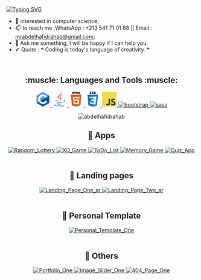 <a href="https://git.io/typing-svg"><img src="https://readme-typing-svg.herokuapp.com?font=Roboto&size=30&pause=60000&color=FFFFFF&center=true&width=900&lines=%F0%9F%91%8B+Hi%2C+I%E2%80%99m+%40AbdelhafidRahab+Web+Developer" alt="Typing SVG" /></a>

- 👀 interested in computer science;
- 📫 to reach me ,WhatsApp : +213 541 71 01 68 || Email : mrabdelhafidrahab@gmail.com;
- 💬 Ask me something, I will be happy if I can help you;
- &#10004; Quote : &#10077; Coding is today's language of creativity. &#10078;
<br>
<h2 align="center">:muscle: Languages and Tools :muscle:</h2>
<p align="center"> 

<a href="https://www.cprogramming.com/" target="_blank" rel="noreferrer"> 
  <img src="https://raw.githubusercontent.com/devicons/devicon/master/icons/c/c-original.svg" alt="c" width="40" height="40"/> 
</a> 

<a href="https://www.java.com" target="_blank" rel="noreferrer"> 
  <img src="https://raw.githubusercontent.com/devicons/devicon/master/icons/java/java-original.svg" alt="java" width="40" height="40"/> 
</a>

<a href="https://www.w3schools.com/html/" target="_blank" rel="noreferrer"> 
  <img src="https://raw.githubusercontent.com/devicons/devicon/master/icons/html5/html5-original-wordmark.svg" alt="html5" width="40" height="40"/> 
</a>

<a href="https://www.w3schools.com/css/" target="_blank" rel="noreferrer"> 
  <img src="https://raw.githubusercontent.com/devicons/devicon/master/icons/css3/css3-original-wordmark.svg" alt="css3" width="40" height="40"/> 
</a> 

<a href="https://developer.mozilla.org/en-US/docs/Web/JavaScript" target="_blank" rel="noreferrer">
  <img src="https://raw.githubusercontent.com/devicons/devicon/master/icons/javascript/javascript-original.svg" alt="javascript" width="40" height="40"/> 
</a>

<a href="https://getbootstrap.com/" target="_blank" rel="noreferrer">
  <img src="https://cdn.jsdelivr.net/gh/devicons/devicon/icons/bootstrap/bootstrap-original.svg" alt="bootstrap" width="40" height="40"/>
</a>

<a href="https://sass-lang.com/" target="_blank" rel="noreferrer">
  <img src="https://cdn.jsdelivr.net/gh/devicons/devicon/icons/sass/sass-original.svg" alt="sass" width="40" height="40"/>
</a>

</p>

<p align="center"><img src="https://github-readme-stats.vercel.app/api/top-langs/?username=AbdelhafidRahab&PAT_1langs_count=8)](https://github.com/anuraghazra/github-readme-stats" alt="abdelhafidrahab" width="350px"/></p>


<h2 align="center" >&#128204; Apps </h2>

<div align="center">

<a href="https://github.com/AbdelhafidRahab/Random_Lottery">
  <img src="https://github-readme-stats.vercel.app/api/pin/?username=AbdelhafidRahab&repo=Random_Lottery&PAT_1_show_icons=true&line_height=27&title_color=6aa6f8&text_color=8a919a&icon_color=6aa6f8&bg_color=22272e" alt="Random_Lottery" />
</a>

<a href="https://github.com/AbdelhafidRahab/XO_Game">
  <img src="https://github-readme-stats.vercel.app/api/pin/?username=AbdelhafidRahab&repo=XO_Game&PAT_1_show_icons=true&line_height=27&title_color=6aa6f8&text_color=8a919a&icon_color=6aa6f8&bg_color=22272e" alt="XO_Game" />
</a>

<a href="https://github.com/AbdelhafidRahab/ToDo_List">
  <img src="https://github-readme-stats.vercel.app/api/pin/?username=AbdelhafidRahab&repo=ToDo_List&PAT_1_show_icons=true&line_height=27&title_color=6aa6f8&text_color=8a919a&icon_color=6aa6f8&bg_color=22272e" alt="ToDo_List" />
</a>

<a href="https://github.com/AbdelhafidRahab/Memory_Game">
  <img src="https://github-readme-stats.vercel.app/api/pin/?username=AbdelhafidRahab&repo=Memory_Game&PAT_1_show_icons=true&line_height=27&title_color=6aa6f8&text_color=8a919a&icon_color=6aa6f8&bg_color=22272e" alt="Memory_Game" />
</a>

<a href="https://github.com/AbdelhafidRahab/Quiz_App">
  <img src="https://github-readme-stats.vercel.app/api/pin/?username=AbdelhafidRahab&repo=Quiz_App&PAT_1_show_icons=true&line_height=27&title_color=6aa6f8&text_color=8a919a&icon_color=6aa6f8&bg_color=22272e" alt="Quiz_App" />
</a>

</div>
<br>

<h2 align="center" >&#128204; Landing pages </h2>
<div align="center">

<a href="https://github.com/AbdelhafidRahab/Landing_Page_One">
  <img src="https://github-readme-stats.vercel.app/api/pin/?username=AbdelhafidRahab&repo=Landing_Page_One&_show_icons=true&line_height=27&title_color=6aa6f8&text_color=8a919a&icon_color=6aa6f8&bg_color=22272e" alt="Landing_Page_One_ar" />
</a>

<a href="https://github.com/AbdelhafidRahab/Landing_Page_Two">
  <img src="https://github-readme-stats.vercel.app/api/pin/?username=AbdelhafidRahab&repo=Landing_Page_Two&_show_icons=true&line_height=27&title_color=6aa6f8&text_color=8a919a&icon_color=6aa6f8&bg_color=22272e" alt="Landing_Page_Two_ar" />
</a>


</div>
<br>

<h2 align="center" >&#128204; Personal Template </h2>
<div align="center">

<a href="https://github.com/AbdelhafidRahab/Personal_Template_One">
  <img src="https://github-readme-stats.vercel.app/api/pin/?username=AbdelhafidRahab&repo=Personal_Template_One&_show_icons=true&line_height=27&title_color=6aa6f8&text_color=8a919a&icon_color=6aa6f8&bg_color=22272e" alt="Personal_Template_One" />
</a>



</div>
<br>

<h2 align="center" >&#128204; Others </h2>
<div align="center">

<a href="https://github.com/AbdelhafidRahab/Portfolio_One">
  <img src="https://github-readme-stats.vercel.app/api/pin/?username=AbdelhafidRahab&repo=Portfolio_One&_show_icons=true&line_height=27&title_color=6aa6f8&text_color=8a919a&icon_color=6aa6f8&bg_color=22272e" alt="Portfolio_One" />
</a>

<a href="https://github.com/AbdelhafidRahab/Image_Slider_One">
  <img src="https://github-readme-stats.vercel.app/api/pin/?username=AbdelhafidRahab&repo=Image_Slider_One&_show_icons=true&line_height=27&title_color=6aa6f8&text_color=8a919a&icon_color=6aa6f8&bg_color=22272e" alt="Image_Slider_One" />
</a>

<a href="https://github.com/AbdelhafidRahab/404_Page_One">
  <img src="https://github-readme-stats.vercel.app/api/pin/?username=AbdelhafidRahab&repo=404_Page_One&_show_icons=true&line_height=27&title_color=6aa6f8&text_color=8a919a&icon_color=6aa6f8&bg_color=22272e" alt="404_Page_One" />
</a>

</div>


<!---
  align="left" 
--->
